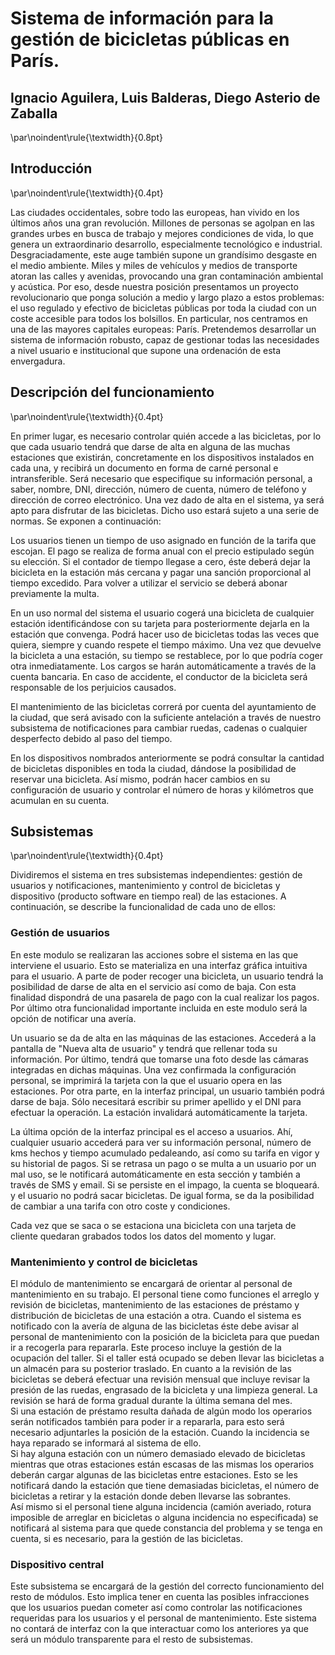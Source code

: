 # Sistema de información para la gestión de bicicletas públicas en París.
## Ignacio Aguilera, Luis Balderas, Diego Asterio de Zaballa
\par\noindent\rule{\textwidth}{0.8pt}  

## Introducción
\par\noindent\rule{\textwidth}{0.4pt}  

Las ciudades occidentales, sobre todo las europeas, han vivido en los últimos años una gran revolución. Millones de personas se agolpan en las grandes urbes en busca de trabajo y mejores condiciones de vida, lo que genera un extraordinario desarrollo, especialmente tecnológico e industrial. Desgraciadamente, este auge también supone un grandísimo desgaste en el medio ambiente. Miles y miles de vehículos y medios de transporte atoran las calles y avenidas, provocando una gran contaminación ambiental y acústica. Por eso, desde nuestra posición presentamos un proyecto revolucionario que ponga solución a medio y largo plazo a estos problemas: el uso regulado y efectivo de bicicletas públicas por toda la ciudad con un coste accesible para todos los bolsillos. En particular, nos centramos en una de las mayores capitales europeas: París. Pretendemos desarrollar un sistema de información robusto, capaz de gestionar todas las necesidades a nivel usuario e institucional que supone una ordenación de esta envergadura.  


## Descripción del funcionamiento
\par\noindent\rule{\textwidth}{0.4pt}

En primer lugar, es necesario controlar quién accede a las bicicletas, por lo que cada usuario tendrá que darse de alta en alguna de las muchas estaciones que existirán, concretamente en los dispositivos instalados en cada una, y recibirá un documento en forma de carné personal e intransferible. Será necesario que especifique su información personal, a saber, nombre, DNI, dirección, número de cuenta, número de teléfono y dirección de correo electrónico. Una vez dado de alta en el sistema, ya será apto para disfrutar de las bicicletas. Dicho uso estará sujeto a una serie de normas. Se exponen a continuación:

Los usuarios tienen un tiempo de uso asignado en función de la tarifa que escojan. El pago se realiza de forma anual con el precio estipulado según su elección. Si el contador de tiempo llegase a cero, éste deberá dejar la bicicleta en la estación más cercana y pagar una sanción proporcional al tiempo excedido. Para volver a utilizar el servicio se deberá abonar previamente la multa.  

En un uso normal del sistema el usuario cogerá una bicicleta de cualquier estación identificándose con su tarjeta para posteriormente dejarla en la estación que convenga. Podrá hacer uso de bicicletas todas las veces que quiera, siempre y cuando respete el tiempo máximo. Una vez que devuelve la bicicleta a una estación, su tiempo se restablece, por lo que podría coger otra inmediatamente. Los cargos se harán automáticamente a través de la cuenta bancaria. En caso de accidente, el conductor de la bicicleta será responsable de los perjuicios causados.

El mantenimiento de las bicicletas correrá por cuenta del ayuntamiento de la ciudad, que será avisado con la suficiente antelación a través de nuestro subsistema de notificaciones para cambiar ruedas, cadenas o cualquier desperfecto debido al paso del tiempo.

En los dispositivos nombrados anteriormente se podrá consultar la cantidad de bicicletas disponibles en toda la ciudad, dándose la posibilidad de reservar una bicicleta. Así mismo, podrán hacer cambios en su configuración de usuario y controlar el número de horas y kilómetros que acumulan en su cuenta.

## Subsistemas
\par\noindent\rule{\textwidth}{0.4pt}

Dividiremos el sistema en tres subsistemas independientes: gestión de usuarios y notificaciones, mantenimiento y control de bicicletas y dispositivo (producto software en tiempo real) de las estaciones. A continuación, se describe la funcionalidad de cada uno de ellos:

### Gestión de usuarios

En este modulo se realizaran las acciones sobre el sistema en las que interviene el usuario. Esto se materializa en una interfaz gráfica intuitiva para el usuario. A parte de poder recoger una bicicleta, un usuario tendrá la posibilidad de darse de alta en el servicio así como de baja. Con esta finalidad dispondrá de una pasarela de pago con la cual realizar los pagos. Por último otra funcionalidad importante incluida en este modulo será la opción de notificar una avería.

Un usuario se da de alta en las máquinas de las estaciones. Accederá a la pantalla de "Nueva alta de usuario" y tendrá que rellenar toda su información. Por último, tendrá que tomarse una foto desde las cámaras integradas en dichas máquinas. Una vez confirmada la configuración personal, se imprimirá la tarjeta con la que el usuario opera en las estaciones. Por otra parte, en la interfaz principal, un usuario también podrá darse de baja. Sólo necesitará escribir su primer apellido y el DNI para efectuar la operación. La estación invalidará automáticamente la tarjeta.

La última opción de la interfaz principal es el acceso a usuarios. Ahí, cualquier usuario accederá para ver su información personal, número de kms hechos y tiempo acumulado pedaleando, así como su tarifa en vigor y su historial de pagos. Si se retrasa un pago o se multa a un usuario por un mal uso, se le notificará automáticamente en esta sección y también a través de SMS y email. Si se persiste en el impago, la cuenta se bloqueará. y el usuario no podrá sacar bicicletas. De igual forma, se da la posibilidad de cambiar a una tarifa con otro coste y condiciones.

Cada vez que se saca o se estaciona una bicicleta con una tarjeta de cliente quedaran grabados todos los datos del momento y lugar.

### Mantenimiento y control de bicicletas

El módulo de mantenimiento se encargará de orientar al personal de mantenimiento en su trabajo. El personal tiene como funciones el arreglo y revisión de bicicletas, mantenimiento de las estaciones de préstamo y distribución de bicicletas de una estación a otra.
Cuando el sistema es notificado con la avería de alguna de las bicicletas éste debe avisar al personal de mantenimiento con la posición de la bicicleta para que puedan ir a recogerla para repararla. Este proceso incluye la gestión de la ocupación del taller. Si el taller está ocupado se deben llevar las bicicletas a un almacén para su posterior traslado. En cuanto a la revisión de las bicicletas se deberá efectuar una revisión mensual que incluye revisar la presión de las ruedas, engrasado de la bicicleta y una limpieza general. La revisión se hará de forma gradual durante la última semana del mes.  
Si una estación de préstamo resulta dañada de algún modo los operarios serán notificados también para poder ir a repararla, para esto será necesario adjuntarles la posición de la estación. Cuando la incidencia se haya reparado se informará al sistema de ello.  
Si hay alguna estación con un número demasiado elevado de bicicletas mientras que otras estaciones están escasas de las mismas los operarios deberán cargar algunas de las bicicletas entre estaciones. Esto se les notificará dando la estación que tiene demasiadas bicicletas, el número de bicicletas a retirar y la estación donde deben llevarse las sobrantes.  
Así mismo si el personal tiene alguna incidencia (camión averiado, rotura imposible de arreglar en bicicletas o alguna incidencia no especificada) se notificará al sistema para que quede constancia del problema y se tenga en cuenta, si es necesario, para la gestión de las bicicletas.

### Dispositivo central

Este subsistema se encargará de la gestión del correcto funcionamiento del resto de módulos. Esto implica tener en cuenta las posibles infracciones que los usuarios puedan cometer así como controlar las notificaciones requeridas para los usuarios y el personal de mantenimiento. Este sistema no contará de interfaz con la que interactuar como los anteriores ya que será un módulo transparente para el resto de subsistemas.
